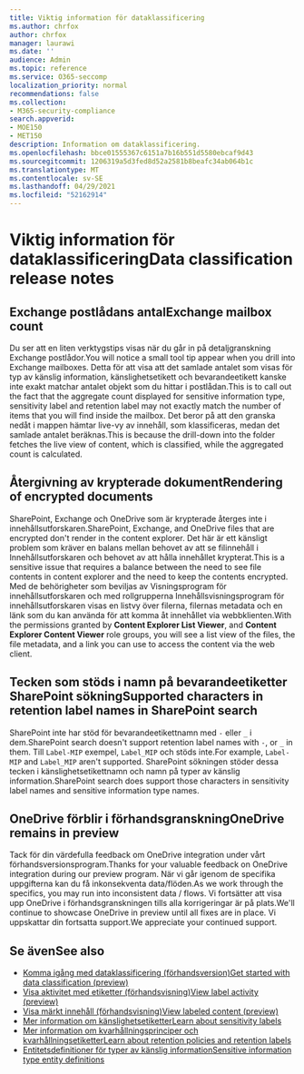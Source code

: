 ```yaml
---
title: Viktig information för dataklassificering
ms.author: chrfox
author: chrfox
manager: laurawi
ms.date: ''
audience: Admin
ms.topic: reference
ms.service: O365-seccomp
localization_priority: normal
recommendations: false
ms.collection:
- M365-security-compliance
search.appverid:
- MOE150
- MET150
description: Information om dataklassificering.
ms.openlocfilehash: bbce01555367c6151a7b16b551d5580ebcaf9d43
ms.sourcegitcommit: 1206319a5d3fed8d52a2581b8beafc34ab064b1c
ms.translationtype: MT
ms.contentlocale: sv-SE
ms.lasthandoff: 04/29/2021
ms.locfileid: "52162914"
---
```

# <a name="data-classification-release-notes"></a><span data-ttu-id="c9de3-103">Viktig information för dataklassificering</span><span class="sxs-lookup"><span data-stu-id="c9de3-103">Data classification release notes</span></span>


## <a name="exchange-mailbox-count"></a><span data-ttu-id="c9de3-104">Exchange postlådans antal</span><span class="sxs-lookup"><span data-stu-id="c9de3-104">Exchange mailbox count</span></span>

<span data-ttu-id="c9de3-105">Du ser att en liten verktygstips visas när du går in på detaljgranskning Exchange postlådor.</span><span class="sxs-lookup"><span data-stu-id="c9de3-105">You will notice a small tool tip appear when you drill into Exchange mailboxes.</span></span> <span data-ttu-id="c9de3-106">Detta för att visa att det samlade antalet som visas för typ av känslig information, känslighetsetikett och bevarandeetikett kanske inte exakt matchar antalet objekt som du hittar i postlådan.</span><span class="sxs-lookup"><span data-stu-id="c9de3-106">This is to call out the fact that the aggregate count displayed for sensitive information type, sensitivity label and retention label may not exactly match the number of items that you will find inside the mailbox.</span></span> <span data-ttu-id="c9de3-107">Det beror på att den granska nedåt i mappen hämtar live-vy av innehåll, som klassificeras, medan det samlade antalet beräknas.</span><span class="sxs-lookup"><span data-stu-id="c9de3-107">This is because the drill-down into the folder fetches the live view of content, which is classified, while the aggregated count is calculated.</span></span>


## <a name="rendering-of-encrypted-documents"></a><span data-ttu-id="c9de3-108">Återgivning av krypterade dokument</span><span class="sxs-lookup"><span data-stu-id="c9de3-108">Rendering of encrypted documents</span></span>

<span data-ttu-id="c9de3-109">SharePoint, Exchange och OneDrive som är krypterade återges inte i innehållsutforskaren.</span><span class="sxs-lookup"><span data-stu-id="c9de3-109">SharePoint, Exchange, and OneDrive files that are encrypted don't render in the content explorer.</span></span> <span data-ttu-id="c9de3-110">Det här är ett känsligt problem som kräver en balans mellan behovet av att se filinnehåll i Innehållsutforskaren och behovet av att hålla innehållet krypterat.</span><span class="sxs-lookup"><span data-stu-id="c9de3-110">This is a sensitive issue that requires a balance between the need to see file contents in content explorer and the need to keep the contents encrypted.</span></span> <span data-ttu-id="c9de3-111">Med de behörigheter som beviljas av  Visningsprogram för innehållsutforskaren och med rollgrupperna Innehållsvisningsprogram för innehållsutforskaren visas en listvy över filerna, filernas metadata och en länk som du kan använda för att komma åt innehållet via webbklienten.</span><span class="sxs-lookup"><span data-stu-id="c9de3-111">With the permissions granted by **Content Explorer List Viewer**, and **Content Explorer Content Viewer** role groups, you will see a list view of the files, the file  metadata, and a link you can use to access the content via the web client.</span></span>

## <a name="supported-characters-in-retention-label-names-in-sharepoint-search"></a><span data-ttu-id="c9de3-112">Tecken som stöds i namn på bevarandeetiketter SharePoint sökning</span><span class="sxs-lookup"><span data-stu-id="c9de3-112">Supported characters in retention label names in SharePoint search</span></span>

<span data-ttu-id="c9de3-113">SharePoint inte har stöd för bevarandeetikettnamn med `-` eller `_` i dem.</span><span class="sxs-lookup"><span data-stu-id="c9de3-113">SharePoint search doesn't support retention label names with `-`, or `_` in them.</span></span> <span data-ttu-id="c9de3-114">Till `Label-MIP` exempel, `Label_MIP` och stöds inte.</span><span class="sxs-lookup"><span data-stu-id="c9de3-114">For example, `Label-MIP` and `Label_MIP` aren't supported.</span></span> <span data-ttu-id="c9de3-115">SharePoint sökningen stöder dessa tecken i känslighetsetikettnamn och namn på typer av känslig information.</span><span class="sxs-lookup"><span data-stu-id="c9de3-115">SharePoint search does support those characters in sensitivity label names and sensitive information type names.</span></span>

## <a name="onedrive-remains-in-preview"></a><span data-ttu-id="c9de3-116">OneDrive förblir i förhandsgranskning</span><span class="sxs-lookup"><span data-stu-id="c9de3-116">OneDrive remains in preview</span></span>

<span data-ttu-id="c9de3-117">Tack för din värdefulla feedback om OneDrive integration under vårt förhandsversionsprogram.</span><span class="sxs-lookup"><span data-stu-id="c9de3-117">Thanks for your valuable feedback on OneDrive integration during our preview program.</span></span> <span data-ttu-id="c9de3-118">När vi går igenom de specifika uppgifterna kan du få inkonsekventa data/flöden.</span><span class="sxs-lookup"><span data-stu-id="c9de3-118">As we work through the specifics, you may run into inconsistent data / flows.</span></span> <span data-ttu-id="c9de3-119">Vi fortsätter att visa upp OneDrive i förhandsgranskningen tills alla korrigeringar är på plats.</span><span class="sxs-lookup"><span data-stu-id="c9de3-119">We'll continue to showcase OneDrive in preview until all fixes are in place.</span></span> <span data-ttu-id="c9de3-120">Vi uppskattar din fortsatta support.</span><span class="sxs-lookup"><span data-stu-id="c9de3-120">We appreciate your continued support.</span></span>


## <a name="see-also"></a><span data-ttu-id="c9de3-121">Se även</span><span class="sxs-lookup"><span data-stu-id="c9de3-121">See also</span></span>

- [<span data-ttu-id="c9de3-122">Komma igång med dataklassificering (förhandsversion)</span><span class="sxs-lookup"><span data-stu-id="c9de3-122">Get started with data classification (preview)</span></span>](data-classification-overview.md)
- [<span data-ttu-id="c9de3-123">Visa aktivitet med etiketter (förhandsvisning)</span><span class="sxs-lookup"><span data-stu-id="c9de3-123">View label activity (preview)</span></span>](data-classification-activity-explorer.md)
- [<span data-ttu-id="c9de3-124">Visa märkt innehåll (förhandsvisning)</span><span class="sxs-lookup"><span data-stu-id="c9de3-124">View labeled content (preview)</span></span>](data-classification-content-explorer.md)
- [<span data-ttu-id="c9de3-125">Mer information om känslighetsetiketter</span><span class="sxs-lookup"><span data-stu-id="c9de3-125">Learn about sensitivity labels</span></span>](sensitivity-labels.md)
- [<span data-ttu-id="c9de3-126">Mer information om kvarhållningsprinciper och kvarhållningsetiketter</span><span class="sxs-lookup"><span data-stu-id="c9de3-126">Learn about retention policies and retention labels</span></span>](retention.md)
- [<span data-ttu-id="c9de3-127">Entitetsdefinitioner för typer av känslig information</span><span class="sxs-lookup"><span data-stu-id="c9de3-127">Sensitive information type entity definitions</span></span>](sensitive-information-type-entity-definitions.md)